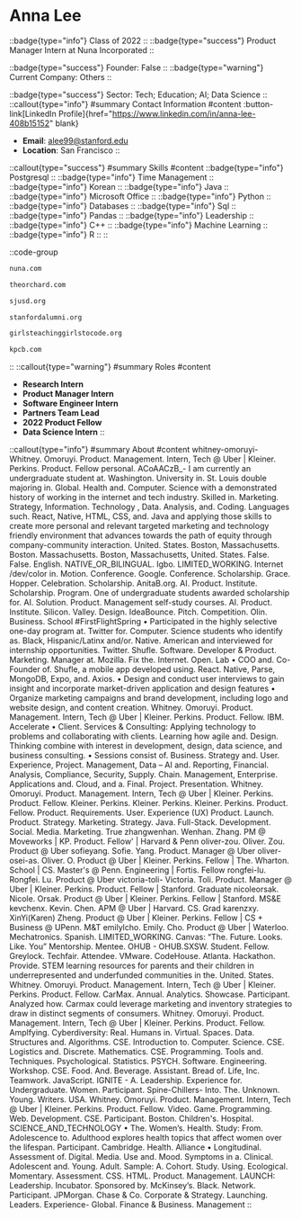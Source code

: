 # Anna Lee
::badge{type="info"}
Class of 2022
::
::badge{type="success"}
Product Manager Intern at Nuna Incorporated
::

::badge{type="success"}
Founder: False
::
::badge{type="warning"}
Current Company: Others
::

::badge{type="success"}
Sector: Tech; Education; AI; Data Science
::
::callout{type="info"}
#summary
Contact Information
#content
:button-link[LinkedIn Profile]{href="https://www.linkedin.com/in/anna-lee-408b15152" blank}
- **Email**: alee99@stanford.edu
- **Location**: San Francisco
::

::callout{type="success"}
#summary
Skills
#content
::badge{type="info"}
Postgresql
::
::badge{type="info"}
Time Management
::
::badge{type="info"}
Korean
::
::badge{type="info"}
Java
::
::badge{type="info"}
Microsoft Office
::
::badge{type="info"}
Python
::
::badge{type="info"}
Databases
::
::badge{type="info"}
Sql
::
::badge{type="info"}
Pandas
::
::badge{type="info"}
Leadership
::
::badge{type="info"}
C++
::
::badge{type="info"}
Machine Learning
::
::badge{type="info"}
R
::
::

::code-group
```bash [Nuna Incorporated]
nuna.com
```
```bash [The Orchard]
theorchard.com
```
```bash [San José Unified School District]
sjusd.org
```
```bash [Standford Alumni]
stanfordalumni.org
```
```bash [Girls Teaching Girls to Code]
girlsteachinggirlstocode.org
```
```bash [Kleiner Perkins Caufield & Byers]
kpcb.com
```
::
::callout{type="warning"}
#summary
Roles
#content
- **Research Intern**
- **Product Manager Intern**
- **Software Engineer Intern**
- **Partners Team Lead**
- **2022 Product Fellow**
- **Data Science Intern**
::

::callout{type="info"}
#summary
About
#content
whitney-omoruyi- Whitney. Omoruyi. Product. Management. Intern, Tech @ Uber | Kleiner. Perkins. Product. Fellow personal. ACoAACzB_- I am currently an undergraduate student at. Washington. University in. St. Louis double majoring in. Global. Health and. Computer. Science with a demonstrated history of working in the internet and tech industry. Skilled in. Marketing. Strategy, Information. Technology , Data. Analysis, and. Coding. Languages such. React, Native, HTML, CSS, and. Java and applying those skills to create more personal and relevant targeted marketing and technology friendly environment that advances towards the path of equity through company-community interaction. United. States. Boston, Massachusetts. Boston. Massachusetts. Boston, Massachusetts, United. States. False. False. English. NATIVE_OR_BILINGUAL. Igbo. LIMITED_WORKING. Internet /dev/color in. Motion. Conference. Google. Conference. Scholarship. Grace. Hopper. Celebration. Scholarship. AnitaB.org. AI. Product. Institute. Scholarship. Program. One of undergraduate students awarded scholarship for. AI. Solution. Product. Management self-study courses. AI. Product. Institute. Silicon. Valley. Design. IdeaBounce. Pitch. Competition. Olin. Business. School #FirstFlightSpring • Participated in the highly selective one-day program at. Twitter for. Computer. Science students who identify as. Black, Hispanic/Latinx and/or. Native. American and interviewed for internship opportunities. Twitter. Shufle. Software. Developer & Product. Marketing. Manager at. Mozilla. Fix the. Internet. Open. Lab • COO and. Co-Founder of. Shufle, a mobile app developed using. React. Native, Parse, MongoDB, Expo, and. Axios. • Design and conduct user interviews to gain insight and incorporate market-driven application and design features • Organize marketing campaigns and brand development, including logo and website design, and content creation. Whitney. Omoruyi. Product. Management. Intern, Tech @ Uber | Kleiner. Perkins. Product. Fellow. IBM. Accelerate • Client. Services & Consulting: Applying technology to problems and collaborating with clients. Learning how agile and. Design. Thinking combine with interest in development, design, data science, and business consulting. • Sessions consist of. Business. Strategy and. User. Experience, Project. Management, Data – AI and. Reporting, Financial. Analysis, Compliance, Security, Supply. Chain. Management, Enterprise. Applications and. Cloud, and a. Final. Project. Presentation. Whitney. Omoruyi. Product. Management. Intern, Tech @ Uber | Kleiner. Perkins. Product. Fellow. Kleiner. Perkins. Kleiner. Perkins. Kleiner. Perkins. Product. Fellow. Product. Requirements. User. Experience (UX) Product. Launch. Product. Strategy. Marketing. Strategy. Java. Full-Stack. Development. Social. Media. Marketing. True zhangwenhan. Wenhan. Zhang. PM @ Moveworks | KP. Product. Fellow' | Harvard & Penn oliver-zou. Oliver. Zou. Product @ Uber sofieyang. Sofie. Yang. Product. Manager @ Uber oliver-osei-as. Oliver. O. Product @ Uber | Kleiner. Perkins. Fellow | The. Wharton. School | CS. Master's @ Penn. Engineering | Fortis. Fellow rongfei-lu. Rongfei. Lu. Product @ Uber victoria-toli- Victoria. Toli. Product. Manager @ Uber | Kleiner. Perkins. Product. Fellow | Stanford. Graduate nicoleorsak. Nicole. Orsak. Product @ Uber | Kleiner. Perkins. Fellow | Stanford. MS&E kevchenx. Kevin. Chen. APM @ Uber | Harvard. CS. Grad karenzxy. XinYi(Karen) Zheng. Product @ Uber | Kleiner. Perkins. Fellow | CS + Business @ UPenn. M&T emilylcho. Emily. Cho. Product @ Uber | Waterloo. Mechatronics. Spanish. LIMITED_WORKING. Canvas: “The. Future. Looks. Like. You” Mentorship. Mentee. OHUB - OHUB.SXSW. Student. Fellow. Greylock. Techfair. Attendee. VMware. CodeHouse. Atlanta. Hackathon. Provide. STEM learning resources for parents and their children in underrepresented and underfunded communities in the. United. States. Whitney. Omoruyi. Product. Management. Intern, Tech @ Uber | Kleiner. Perkins. Product. Fellow. CarMax. Annual. Analytics. Showcase. Participant. Analyzed how. Carmax could leverage marketing and inventory strategies to draw in distinct segments of consumers. Whitney. Omoruyi. Product. Management. Intern, Tech @ Uber | Kleiner. Perkins. Product. Fellow. Amplfying. Cyberdiversity: Real. Humans in. Virtual. Spaces. Data. Structures and. Algorithms. CSE. Introduction to. Computer. Science. CSE. Logistics and. Discrete. Mathematics. CSE. Programming. Tools and. Techniques. Psychological. Statistics. PSYCH. Software. Engineering. Workshop. CSE. Food. And. Beverage. Assistant. Bread of. Life, Inc. Teamwork. JavaScript. IGNITE - A. Leadership. Experience for. Undergraduate. Women. Participant. Spine-Chillers- Into. The. Unknown. Young. Writers. USA. Whitney. Omoruyi. Product. Management. Intern, Tech @ Uber | Kleiner. Perkins. Product. Fellow. Video. Game. Programming. Web. Development. CSE. Participant. Boston. Children's. Hospital. SCIENCE_AND_TECHNOLOGY • The. Women’s. Health. Study: From. Adolescence to. Adulthood explores health topics that affect women over the lifespan. Participant. Cambridge. Health. Alliance • Longitudinal. Assessment of. Digital. Media. Use and. Mood. Symptoms in a. Clinical. Adolescent and. Young. Adult. Sample: A. Cohort. Study. Using. Ecological. Momentary. Assessment. CSS. HTML. Product. Management. LAUNCH: Leadership. Incubator. Sponsored by. McKinsey’s. Black. Network. Participant. JPMorgan. Chase & Co. Corporate & Strategy. Launching. Leaders. Experience- Global. Finance & Business. Management
::
